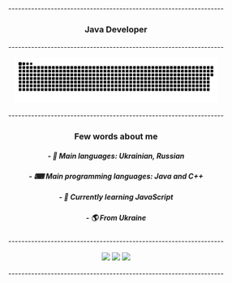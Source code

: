 <p align="center">------------------------------------------------------------------</p>
<h3 align="center">Java Developer</h3>
<p align="center">------------------------------------------------------------------</p>
<p align="center">
<img width="400" src="github-snake.svg" alt="snake"/>
</p>
<p align="center">------------------------------------------------------------------</p>
<h3 align="center"> Few words about me </h3>
<h5 align="center"> - 💬 Main languages: Ukrainian, Russian </h5>
<h5 align="center"> - ⌨ Main programming languages: Java and C++ </h5>
<h5 align="center"> - 🌱 Currently learning JavaScript </h5>
<h5 align="center"> - 🌎 From Ukraine </h5>
<p align="center">------------------------------------------------------------------</p>
<p align="center">
 <a href="https://www.youtube.com/channel/UCCjFnX25841SiCLXMmR079g"><img src="https://img.shields.io/badge/-YouTube-red?style=flat&logo=YouTube&logoColor=white"/></a>
 <a href="https://tlgg.ru/whitewhess"><img src="https://img.shields.io/badge/-Telegram-blue?style=flat&logo=Telegram&logoColor=white" /></a>
 <a href="https://pastebin.com/raw/aXquGKJ0"><img src="https://img.shields.io/badge/-Discord-lightgrey?style=flat&logo=Discord&logoColor=white" /></a>
 <br>
</p>
<p align="center">------------------------------------------------------------------</p>
